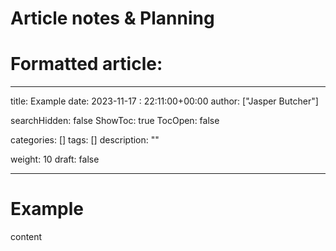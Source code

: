 
# Article notes & Planning


# Formatted article:

---
title: Example
date: 2023-11-17 : 22:11:00+00:00
author: ["Jasper Butcher"]

searchHidden: false
ShowToc: true
TocOpen: false

categories: []
tags: []
description: ""

weight: 10
draft: false

---

# Example
content